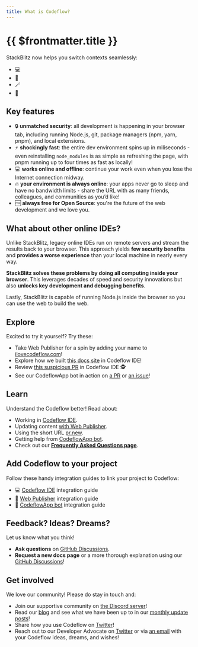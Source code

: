```yaml
---
title: What is Codeflow?
---
```


# {{ $frontmatter.title }}

<!--@include: ./parts/codeflow.md-->

StackBlitz now helps you switch contexts seamlessly:
- 💻 <!--@include: ./parts/codeflow-ide.md-->
- 📝 <!--@include: ./parts/web-publisher.md-->
- 🪄 <!--@include: ./parts/pr-new.md-->
- 🤖 <!--@include: ./parts/codeflowapp-bot.md-->


## Key features
- 🔒 **unmatched security**: all development is happening in your browser tab, including running Node.js, git, package managers (npm, yarn, pnpm), and local extensions.
- ⚡️ **shockingly fast**: the entire dev environment spins up in miliseconds - even reinstalling `node_modules` is as simple as refreshing the page, with pnpm running up to four times as fast as locally!
- 💻 **works online and offline**: continue your work even when you lose the Internet connection midway.
- 🔥 **your environment is always online**: your apps never go to sleep and have no bandwidth limits - share the URL with as many friends, colleagues, and communities as you’d like!
- 🆓 **always free for Open Source**: you're the future of the web development and we love you.

## What about other online IDEs?

Unlike StackBlitz, legacy online IDEs run on remote servers and stream the results back to your browser. This approach yields **few security benefits** and **provides a worse experience** than your local machine in nearly every way.

**StackBlitz solves these problems by doing all computing inside your browser**. This leverages decades of speed and security innovations but also **unlocks key development and debugging benefits**.

Lastly, StackBlitz is capable of running Node.js inside the browser so you can use the web to build the web.

## Explore

Excited to try it yourself? Try these:
- Take Web Publisher for a spin by adding your name to [ilovecodeflow.com](https://ilovecodeflow.com/)!
- Explore how we built [this docs site](https://pr.new/github.com/stackblitz/docs) in Codeflow IDE!
- Review [this suspicious PR](https://pr.new/stackblitz/docs/pull/33) in Codeflow IDE 🕵️ 
- See our CodeflowApp bot in action on [a PR](https://github.com/stackblitz/docs/pull/33#issuecomment-1272628321) or [an issue](https://github.com/stackblitz/docs/pull/33#issuecomment-1272628321)!

## Learn

Understand the Codeflow better! Read about:
- Working in [Codeflow IDE](./working-in-codeflow-ide).
- Updating content [with Web Publisher](./content-updates-with-web-publisher).
- Using the short URL [pr.new](./using-pr-new).
- Getting help from [CodeflowApp bot](./integrating-codeflowapp-bot).
- Check out our **[Frequently Asked Questions page](./codeflow-faq)**.

## Add Codeflow to your project

Follow these handy integration guides to link your project to Codeflow:
- 💻 [Codeflow IDE](./integrating-codeflow-ide) integration guide
- 📝 [Web Publisher](./integrating-web-publisher) integration guide
- 🤖 [CodeflowApp bot](./integrating-codeflowapp-bot) integration guide

## Feedback? Ideas? Dreams?

Let us know what you think!
- **Ask questions** on [GitHub Discussions](https://github.com/stackblitz/docs/discussions/new?category=Q-A).
- **Request a new docs page** or a more thorough explanation using our [GitHub Discussions](https://github.com/stackblitz/docs/discussions/new?category=ideas)!

## Get involved

We love our community! Please do stay in touch and:

- Join our supportive community on [the Discord server](https://discord.gg/EQ7uJQxC)!
- Read our [blog](https://blog.stackblitz.com/) and see what we have been up to in our [monthly update posts](https://blog.stackblitz.com/categories/monthly-updates/)!
- Share how you use Codeflow on [Twitter](https://twitter.com/stackblitz)!
- Reach out to our Developer Advocate on [Twitter](https://twitter.com/sylwiavargas) or via [an email](mailto:devrel@stackblitz.com) with your Codeflow ideas, dreams, and wishes!

